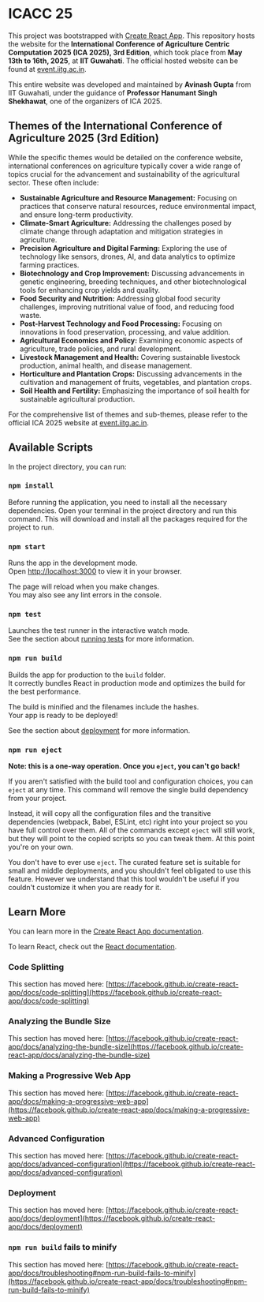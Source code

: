 # ICACC 25

This project was bootstrapped with [Create React App](https://github.com/facebook/create-react-app). This repository hosts the website for the **International Conference of Agriculture Centric Computation 2025 (ICA 2025), 3rd Edition**, which took place from **May 13th to 16th, 2025**, at **IIT Guwahati**. The official hosted website can be found at [event.iitg.ac.in](https://event.iitg.ac.in/ica25).

This entire website was developed and maintained by **Avinash Gupta** from IIT Guwahati, under the guidance of **Professor Hanumant Singh Shekhawat**, one of the organizers of ICA 2025.

## Themes of the International Conference of Agriculture 2025 (3rd Edition)

While the specific themes would be detailed on the conference website, international conferences on agriculture typically cover a wide range of topics crucial for the advancement and sustainability of the agricultural sector. These often include:

  * **Sustainable Agriculture and Resource Management:** Focusing on practices that conserve natural resources, reduce environmental impact, and ensure long-term productivity.
  * **Climate-Smart Agriculture:** Addressing the challenges posed by climate change through adaptation and mitigation strategies in agriculture.
  * **Precision Agriculture and Digital Farming:** Exploring the use of technology like sensors, drones, AI, and data analytics to optimize farming practices.
  * **Biotechnology and Crop Improvement:** Discussing advancements in genetic engineering, breeding techniques, and other biotechnological tools for enhancing crop yields and quality.
  * **Food Security and Nutrition:** Addressing global food security challenges, improving nutritional value of food, and reducing food waste.
  * **Post-Harvest Technology and Food Processing:** Focusing on innovations in food preservation, processing, and value addition.
  * **Agricultural Economics and Policy:** Examining economic aspects of agriculture, trade policies, and rural development.
  * **Livestock Management and Health:** Covering sustainable livestock production, animal health, and disease management.
  * **Horticulture and Plantation Crops:** Discussing advancements in the cultivation and management of fruits, vegetables, and plantation crops.
  * **Soil Health and Fertility:** Emphasizing the importance of soil health for sustainable agricultural production.

For the comprehensive list of themes and sub-themes, please refer to the official ICA 2025 website at [event.iitg.ac.in](https://event.iitg.ac.in).

## Available Scripts

In the project directory, you can run:

### `npm install`

Before running the application, you need to install all the necessary dependencies. Open your terminal in the project directory and run this command. This will download and install all the packages required for the project to run.

### `npm start`

Runs the app in the development mode.  
Open [http://localhost:3000](http://localhost:3000) to view it in your browser.

The page will reload when you make changes.  
You may also see any lint errors in the console.

### `npm test`

Launches the test runner in the interactive watch mode.  
See the section about [running tests](https://facebook.github.io/create-react-app/docs/running-tests) for more information.

### `npm run build`

Builds the app for production to the `build` folder.  
It correctly bundles React in production mode and optimizes the build for the best performance.

The build is minified and the filenames include the hashes.  
Your app is ready to be deployed!

See the section about [deployment](https://facebook.github.io/create-react-app/docs/deployment) for more information.

### `npm run eject`

**Note: this is a one-way operation. Once you `eject`, you can't go back!**

If you aren't satisfied with the build tool and configuration choices, you can `eject` at any time. This command will remove the single build dependency from your project.

Instead, it will copy all the configuration files and the transitive dependencies (webpack, Babel, ESLint, etc) right into your project so you have full control over them. All of the commands except `eject` will still work, but they will point to the copied scripts so you can tweak them. At this point you're on your own.

You don't have to ever use `eject`. The curated feature set is suitable for small and middle deployments, and you shouldn't feel obligated to use this feature. However we understand that this tool wouldn't be useful if you couldn't customize it when you are ready for it.

## Learn More

You can learn more in the [Create React App documentation](https://facebook.github.io/create-react-app/docs/getting-started).

To learn React, check out the [React documentation](https://reactjs.org/).

### Code Splitting

This section has moved here: [https://facebook.github.io/create-react-app/docs/code-splitting](https://facebook.github.io/create-react-app/docs/code-splitting)

### Analyzing the Bundle Size

This section has moved here: [https://facebook.github.io/create-react-app/docs/analyzing-the-bundle-size](https://facebook.github.io/create-react-app/docs/analyzing-the-bundle-size)

### Making a Progressive Web App

This section has moved here: [https://facebook.github.io/create-react-app/docs/making-a-progressive-web-app](https://facebook.github.io/create-react-app/docs/making-a-progressive-web-app)

### Advanced Configuration

This section has moved here: [https://facebook.github.io/create-react-app/docs/advanced-configuration](https://facebook.github.io/create-react-app/docs/advanced-configuration)

### Deployment

This section has moved here: [https://facebook.github.io/create-react-app/docs/deployment](https://facebook.github.io/create-react-app/docs/deployment)

### `npm run build` fails to minify

This section has moved here: [https://facebook.github.io/create-react-app/docs/troubleshooting#npm-run-build-fails-to-minify](https://facebook.github.io/create-react-app/docs/troubleshooting#npm-run-build-fails-to-minify)
